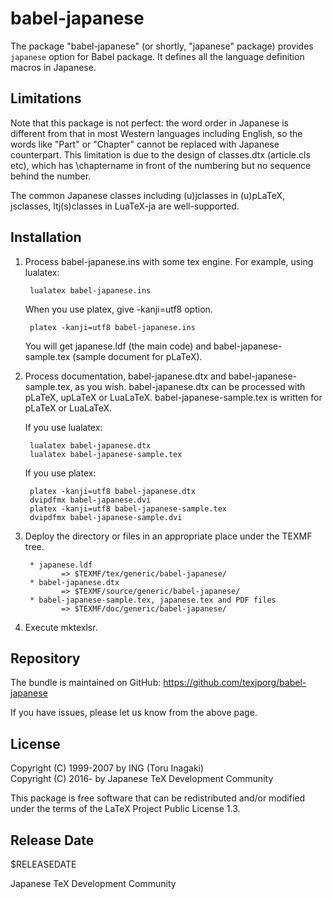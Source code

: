 # babel-japanese

The package "babel-japanese" (or shortly, "japanese" package) provides
`japanese` option for Babel package. It defines all the language
definition macros in Japanese.


## Limitations

Note that this package is not perfect: the word order in Japanese is
different from that in most Western languages including English, so
the words like "Part" or "Chapter" cannot be replaced with Japanese
counterpart. This limitation is due to the design of classes.dtx
(article.cls etc), which has \chaptername in front of the numbering
but no sequence behind the number.

The common Japanese classes including (u)jclasses in (u)pLaTeX,
jsclasses, ltj(s)classes in LuaTeX-ja are well-supported.


## Installation

1) Process babel-japanese.ins with some tex engine.
   For example, using lualatex:

        lualatex babel-japanese.ins

   When you use platex, give -kanji=utf8 option.

        platex -kanji=utf8 babel-japanese.ins

   You will get japanese.ldf (the main code) and
   babel-japanese-sample.tex (sample document for pLaTeX).

2) Process documentation, babel-japanese.dtx and
   babel-japanese-sample.tex, as you wish.
   babel-japanese.dtx can be processed with pLaTeX, upLaTeX or LuaLaTeX.
   babel-japanese-sample.tex is written for pLaTeX or LuaLaTeX.

   If you use lualatex:

        lualatex babel-japanese.dtx
        lualatex babel-japanese-sample.tex

   If you use platex:

        platex -kanji=utf8 babel-japanese.dtx
        dvipdfmx babel-japanese.dvi
        platex -kanji=utf8 babel-japanese-sample.tex
        dvipdfmx babel-japanese-sample.dvi

3) Deploy the directory or files in an appropriate place under
   the TEXMF tree.

        * japanese.ldf
               => $TEXMF/tex/generic/babel-japanese/
        * babel-japanese.dtx
               => $TEXMF/source/generic/babel-japanese/
        * babel-japanese-sample.tex, japanese.tex and PDF files
               => $TEXMF/doc/generic/babel-japanese/

4) Execute mktexlsr.


## Repository

The bundle is maintained on GitHub:
  https://github.com/texjporg/babel-japanese

If you have issues, please let us know from the above page.


## License

Copyright (C) 1999-2007 by ING (Toru Inagaki)  
Copyright (C) 2016-     by Japanese TeX Development Community  

This package is free software that can be redistributed and/or
modified under the terms of the LaTeX Project Public License 1.3.


## Release Date

$RELEASEDATE

Japanese TeX Development Community
